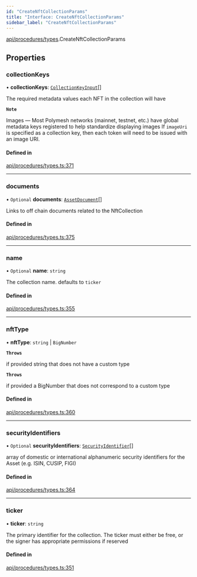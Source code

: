 ```yaml
---
id: "CreateNftCollectionParams"
title: "Interface: CreateNftCollectionParams"
sidebar_label: "CreateNftCollectionParams"
---
```


[api/procedures/types](../../../../../modules/API/Procedures/Types/Types.md).CreateNftCollectionParams

## Properties

### collectionKeys

• **collectionKeys**: [`CollectionKeyInput`](../../../../../modules/API/Procedures/Types/Types.md#collectionkeyinput)[]

The required metadata values each NFT in the collection will have

**`Note`**

 Images — Most Polymesh networks (mainnet, testnet, etc.) have global metadata keys registered to help standardize displaying images
If `imageUri` is specified as a collection key, then each token will need to be issued with an image URI.

#### Defined in

[api/procedures/types.ts:371](https://github.com/PolymeshAssociation/polymesh-sdk/blob/372a67e5d/src/api/procedures/types.ts#L371)

___

### documents

• `Optional` **documents**: [`AssetDocument`](../../../../Types/AssetDocument/AssetDocument.md)[]

Links to off chain documents related to the NftCollection

#### Defined in

[api/procedures/types.ts:375](https://github.com/PolymeshAssociation/polymesh-sdk/blob/372a67e5d/src/api/procedures/types.ts#L375)

___

### name

• `Optional` **name**: `string`

The collection name. defaults to `ticker`

#### Defined in

[api/procedures/types.ts:355](https://github.com/PolymeshAssociation/polymesh-sdk/blob/372a67e5d/src/api/procedures/types.ts#L355)

___

### nftType

• **nftType**: `string` \| `BigNumber`

**`Throws`**

 if provided string that does not have a custom type

**`Throws`**

 if provided a BigNumber that does not correspond to a custom type

#### Defined in

[api/procedures/types.ts:360](https://github.com/PolymeshAssociation/polymesh-sdk/blob/372a67e5d/src/api/procedures/types.ts#L360)

___

### securityIdentifiers

• `Optional` **securityIdentifiers**: [`SecurityIdentifier`](../../../../Types/SecurityIdentifier/SecurityIdentifier.md)[]

array of domestic or international alphanumeric security identifiers for the Asset (e.g. ISIN, CUSIP, FIGI)

#### Defined in

[api/procedures/types.ts:364](https://github.com/PolymeshAssociation/polymesh-sdk/blob/372a67e5d/src/api/procedures/types.ts#L364)

___

### ticker

• **ticker**: `string`

The primary identifier for the collection. The ticker must either be free, or the signer has appropriate permissions if reserved

#### Defined in

[api/procedures/types.ts:351](https://github.com/PolymeshAssociation/polymesh-sdk/blob/372a67e5d/src/api/procedures/types.ts#L351)
